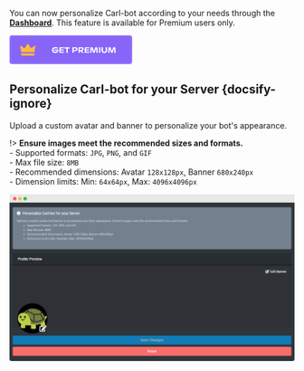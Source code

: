 You can now personalize Carl-bot according to your needs through the **[Dashboard](https://carl.gg)**. This feature is available for Premium users only.

[![Premium Button](_images/premium_button.png)](https://carl.gg/get-premium)

## Personalize Carl-bot for your Server {docsify-ignore}

Upload a custom avatar and banner to personalize your bot's appearance.

!> **Ensure images meet the recommended sizes and formats.**<br>- Supported formats: `JPG`, `PNG`, and `GIF`<br>- Max file size: `8MB`<br>- Recommended dimensions: Avatar `128x128px`, Banner `680x240px`<br>- Dimension limits: Min: `64x64px`, Max: `4096x4096px`

![Personalization Settings](_images/personalization_settings.png ":size=75%")
